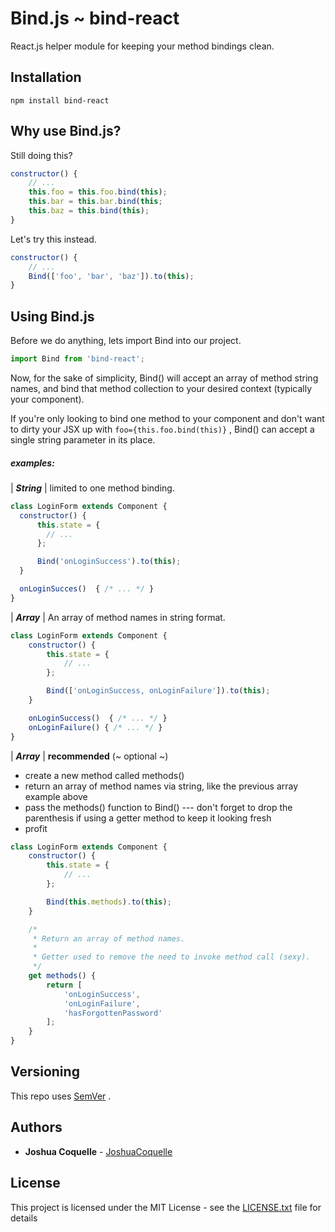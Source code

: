 # Bind.js ~ bind-react

React.js helper module for keeping your method bindings clean.

## Installation

```
npm install bind-react
```

## Why use Bind.js?
Still doing this?

```js
constructor() {
	// ...
    this.foo = this.foo.bind(this);
    this.bar = this.bar.bind(this;
    this.baz = this.bind(this);
}
```

Let's try this instead.

```js
constructor() {
	// ...
    Bind(['foo', 'bar', 'baz']).to(this);
}
```

## Using Bind.js

Before we do anything, lets import Bind into our project.

```js
import Bind from 'bind-react';
```

Now, for the sake of simplicity, Bind() will accept an array of method string names, and bind that method collection to your desired context (typically your component).

If you're only looking to bind one method to your component and don't want to dirty your JSX up with ``` foo={this.foo.bind(this)} ``` , Bind() can accept a single string parameter in its place.


##### examples:

| ***String*** | limited to one method binding.
```js
class LoginForm extends Component {
  constructor() {
      this.state = {
      	// ...
      };

      Bind('onLoginSuccess').to(this);
  }

  onLoginSucces()  { /* ... */ }
}

```

| ***Array*** | An array of method names in string format.
```js
class LoginForm extends Component {
    constructor() {
        this.state = {
      	    // ...
        };

        Bind(['onLoginSuccess, onLoginFailure']).to(this);
    }

    onLoginSuccess()  { /* ... */ }
    onLoginFailure() { /* ... */ }
}

```

| ***Array*** | **recommended** (~ optional ~)
* create a new method called methods()
* return an array of method names via string, like the previous array example above
* pass the methods() function to Bind() --- don't forget to drop the parenthesis if using a getter method to keep it looking fresh
* profit

```js
class LoginForm extends Component {
    constructor() {
        this.state = {
      	    // ...
        };

        Bind(this.methods).to(this);
    }

    /*
     * Return an array of method names.
     *
     * Getter used to remove the need to invoke method call (sexy).
     */
    get methods() {
        return [
            'onLoginSuccess',
			'onLoginFailure',
            'hasForgottenPassword'
        ];
    }
}
```


## Versioning

This repo uses [SemVer](http://semver.org/) .

## Authors

* **Joshua Coquelle** - [JoshuaCoquelle](https://github.com/JoshuaCoquelle)

## License

This project is licensed under the MIT License - see the [LICENSE.txt](LICENSE.txt) file for details
